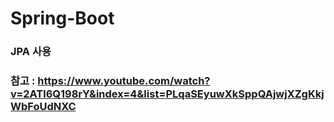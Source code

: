 # Spring-Boot
### JPA 사용
### 참고 : https://www.youtube.com/watch?v=2ATl6Q198rY&index=4&list=PLqaSEyuwXkSppQAjwjXZgKkjWbFoUdNXC
